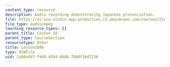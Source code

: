 ```yaml
---
content_type: resource
description: Audio recording demonstrating Japanese pronunciation.
file: https://ol-ocw-studio-app-production.s3.amazonaws.com/courses/21g-504-japanese-iv-spring-2009/1ab8e847f9d4d34d6686790df16d7226_Lesson18A6.mp3
file_type: audio/mpeg
learning_resource_types: []
parent_title: Lesson 18
parent_type: CourseSection
resourcetype: Other
title: Lesson18A6
type: OCWFile
uid: 1ab8e847-f9d4-d34d-6686-790df16d7226
---
```

